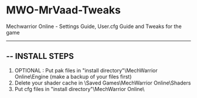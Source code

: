 # MWO-MrVaad-Tweaks
Mechwarrior Online - Settings Guide, User.cfg Guide and Tweaks for the game

--------------------------------------------------------------------------------------------------------
-- INSTALL STEPS
--------------------------------------------------------------------------------------------------------

1. OPTIONAL : Put pak files in \"install directory"\MechWarrior Online\Engine (make a backup of your files first)
2. Delete your shader cache in \Saved Games\MechWarrior Online\Shaders
3. Put cfg files in \"install directory"\MechWarrior Online\

